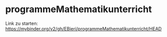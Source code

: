 # programmeMathematikunterricht

Link zu starten: https://mybinder.org/v2/gh/EBieri/programmeMathematikunterricht/HEAD
